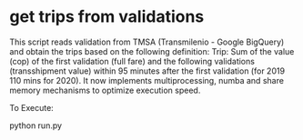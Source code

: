 # get trips from validations

This script reads validation from TMSA (Transmilenio - Google BigQuery) and obtain the trips based on the following definition:
Trip: Sum of the value (cop) of the first validation (full fare) and the following validations (transshipment value) within 95 minutes after the first validation (for 2019 110 mins for 2020). It now implements multiprocessing, numba and share memory mechanisms to optimize execution speed.

To Execute:

python run.py
